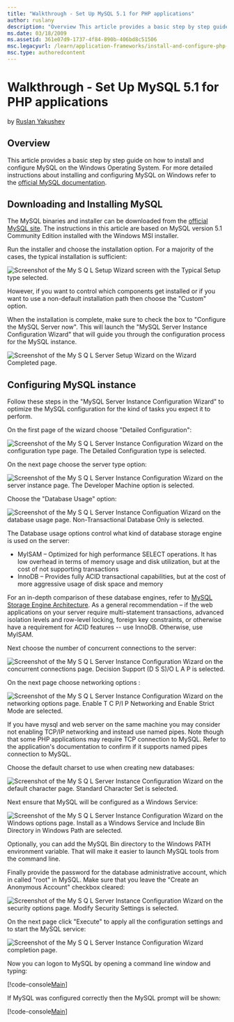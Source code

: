 ```yaml
---
title: "Walkthrough - Set Up MySQL 5.1 for PHP applications"
author: ruslany
description: "Overview This article provides a basic step by step guide on how to install and configure MySQL on the Windows Operating System. For more detailed instructio..."
ms.date: 03/18/2009
ms.assetid: 361e07d9-1737-4f84-890b-406bd8c51506
msc.legacyurl: /learn/application-frameworks/install-and-configure-php-on-iis/walkthrough-set-up-mysql-51-for-php-applications
msc.type: authoredcontent
---
```

# Walkthrough - Set Up MySQL 5.1 for PHP applications

by [Ruslan Yakushev](https://github.com/ruslany)

## Overview

This article provides a basic step by step guide on how to install and configure MySQL on the Windows Operating System. For more detailed instructions about installing and configuring MySQL on Windows refer to the [official MySQL documentation](http://dev.mysql.com/doc/refman/5.1/en/windows-installation.html).

## Downloading and Installing MySQL

The MySQL binaries and installer can be downloaded from the [official MySQL site](http://dev.mysql.com/downloads/mysql/5.1.html). The instructions in this article are based on MySQL version 5.1 Community Edition installed with the Windows MSI installer.

Run the installer and choose the installation option. For a majority of the cases, the typical installation is sufficient:

![Screenshot of the My S Q L Setup Wizard screen with the Typical Setup type selected.](walkthrough-set-up-mysql-51-for-php-applications/_static/image2.png)

However, if you want to control which components get installed or if you want to use a non-default installation path then choose the "Custom" option.

When the installation is complete, make sure to check the box to "Configure the MySQL Server now". This will launch the "MySQL Server Instance Configuration Wizard" that will guide you through the configuration process for the MySQL instance.

![Screenshot of the My S Q L Server Setup Wizard on the Wizard Completed page.](walkthrough-set-up-mysql-51-for-php-applications/_static/image4.png)

## Configuring MySQL instance

Follow these steps in the "MySQL Server Instance Configuration Wizard" to optimize the MySQL configuration for the kind of tasks you expect it to perform.

On the first page of the wizard choose "Detailed Configuration":

![Screenshot of the My S Q L Server Instance Configuration Wizard on the configuration type page. The Detailed Configuration type is selected.](walkthrough-set-up-mysql-51-for-php-applications/_static/image6.png)

On the next page choose the server type option:

![Screenshot of the My S Q L Server Instance Configuration Wizard on the server instance page. The Developer Machine option is selected.](walkthrough-set-up-mysql-51-for-php-applications/_static/image8.png)

Choose the "Database Usage" option:

![Screenshot of the My S Q L Server Instance Configuation Wizard on the database usage page. Non-Transactional Database Only is selected.](walkthrough-set-up-mysql-51-for-php-applications/_static/image10.png)

The Database usage options control what kind of database storage engine is used on the server:

- MyISAM – Optimized for high performance SELECT operations. It has low overhead in terms of memory usage and disk utilization, but at the cost of not supporting transactions
- InnoDB – Provides fully ACID transactional capabilities, but at the cost of more aggressive usage of disk space and memory

For an in-depth comparison of these database engines, refer to [MySQL Storage Engine Architecture](http://dev.mysql.com/tech-resources/articles/storage-engine/part_1.html). As a general recommendation – if the web applications on your server require multi-statement transactions, advanced isolation levels and row-level locking, foreign key constraints, or otherwise have a requirement for ACID features -- use InnoDB. Otherwise, use MyISAM.

Next choose the number of concurrent connections to the server:

![Screenshot of the My S Q L Server Instance Configuration Wizard on the concurrent connections page. Decision Support (D S S)/O L A P is selected. ](walkthrough-set-up-mysql-51-for-php-applications/_static/image12.png)

On the next page choose networking options :

![Screenshot of the My S Q L Server Instance Configuration Wizard on the networking options page. Enable T C P/I P Networking and Enable Strict Mode are selected. ](walkthrough-set-up-mysql-51-for-php-applications/_static/image14.png)

If you have mysql and web server on the same machine you may consider not enabling TCP/IP networking and instead use named pipes. Note though that some PHP applications may require TCP connection to MySQL. Refer to the application's documentation to confirm if it supports named pipes connection to MySQL.

Choose the default charset to use when creating new databases:

![Screenshot of the My S Q L Server Instance Configuration Wizard on the default character page. Standard Character Set is selected.](walkthrough-set-up-mysql-51-for-php-applications/_static/image16.png)

Next ensure that MySQL will be configured as a Windows Service:

![Screenshot of the My S Q L Server Instance Configuration Wizard on the Windows options page. Install as a Windows Service and Include Bin Directory in Windows Path are selected.](walkthrough-set-up-mysql-51-for-php-applications/_static/image18.png)

Optionally, you can add the MySQL Bin directory to the Windows PATH environment variable. That will make it easier to launch MySQL tools from the command line.

Finally provide the password for the database administrative account, which in called "root" in MySQL. Make sure that you leave the "Create an Anonymous Account" checkbox cleared:

![Screenshot of the My S Q L Server Instance Configuration Wizard on the security options page. Modify Security Settings is selected.](walkthrough-set-up-mysql-51-for-php-applications/_static/image20.png)

On the next page click "Execute" to apply all the configuration settings and to start the MySQL service:

![Screenshot of the My S Q L Server Instance Configuration Wizard completion page.](walkthrough-set-up-mysql-51-for-php-applications/_static/image22.png)

Now you can logon to MySQL by opening a command line window and typing:

[!code-console[Main](walkthrough-set-up-mysql-51-for-php-applications/samples/sample1.cmd)]

If MySQL was configured correctly then the MySQL prompt will be shown:

[!code-console[Main](walkthrough-set-up-mysql-51-for-php-applications/samples/sample2.cmd)]
